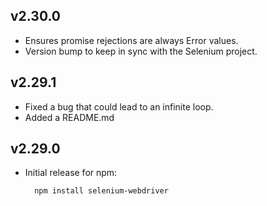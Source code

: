 ## v2.30.0
* Ensures promise rejections are always Error values.
* Version bump to keep in sync with the Selenium project.

## v2.29.1
* Fixed a bug that could lead to an infinite loop.
* Added a README.md

## v2.29.0
* Initial release for npm:

        npm install selenium-webdriver
